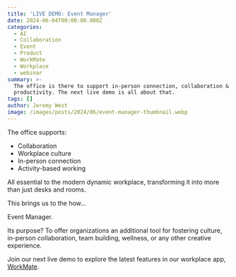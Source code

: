 ```yaml
---
title: 'LIVE DEMO: Event Manager'
date: 2024-06-04T00:00:00.000Z
categories:
  - AI
  - Collaboration
  - Event
  - Product
  - WorkMate
  - Workplace
  - webinar
summary: >-
  The office is there to support in-person connection, collaboration &
  productivity. The next live demo is all about that.
tags: []
author: Jeremy West
image: /images/posts/2024/06/event-manager-thumbnail.webp
---
```

The office supports:

*   Collaboration
*   Workplace culture
*   In-person connection
*   Activity-based working

All essential to the modern dynamic workplace, transforming it into more than just desks and rooms.

This brings us to the how...

Event Manager.

Its purpose? To offer organizations an additional tool for fostering culture, in-person collaboration, team building, wellness, or any other creative experience.

Join our next live demo to explore the latest features in our workplace app, [WorkMate](https://www.placeos.com/suite/workmate-workplace-solution).

‍
